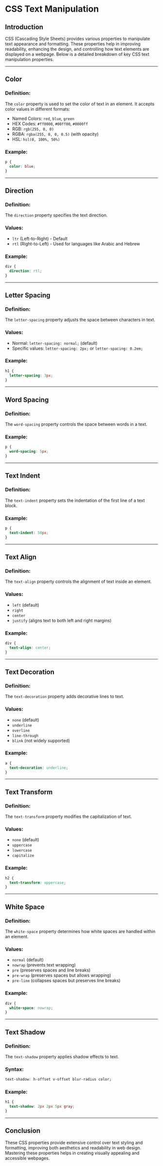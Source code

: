 # CSS Text Manipulation

## Introduction
CSS (Cascading Style Sheets) provides various properties to manipulate text appearance and formatting. These properties help in improving readability, enhancing the design, and controlling how text elements are displayed on a webpage. Below is a detailed breakdown of key CSS text manipulation properties.

---

##  Color
### Definition:
The `color` property is used to set the color of text in an element. It accepts color values in different formats:
- Named Colors: `red`, `blue`, `green`
- HEX Codes: `#ff0000`, `#00ff00`, `#0000ff`
- RGB: `rgb(255, 0, 0)`
- RGBA: `rgba(255, 0, 0, 0.5)` (with opacity)
- HSL: `hsl(0, 100%, 50%)`

### Example:
```css
p {
  color: blue;
}
```

---

##  Direction
### Definition:
The `direction` property specifies the text direction.

### Values:
- `ltr` (Left-to-Right) - Default
- `rtl` (Right-to-Left) - Used for languages like Arabic and Hebrew

### Example:
```css
div {
  direction: rtl;
}
```

---

## Letter Spacing
### Definition:
The `letter-spacing` property adjusts the space between characters in text.

### Values:
- Normal: `letter-spacing: normal;` (default)
- Specific values: `letter-spacing: 2px;` or `letter-spacing: 0.2em;`

### Example:
```css
h1 {
  letter-spacing: 3px;
}
```

---

## Word Spacing
### Definition:
The `word-spacing` property controls the space between words in a text.

### Example:
```css
p {
  word-spacing: 5px;
}
```

---

##  Text Indent
### Definition:
The `text-indent` property sets the indentation of the first line of a text block.

### Example:
```css
p {
  text-indent: 50px;
}
```

---

##  Text Align
### Definition:
The `text-align` property controls the alignment of text inside an element.

### Values:
- `left` (default)
- `right`
- `center`
- `justify` (aligns text to both left and right margins)

### Example:
```css
div {
  text-align: center;
}
```

---

##  Text Decoration
### Definition:
The `text-decoration` property adds decorative lines to text.

### Values:
- `none` (default)
- `underline`
- `overline`
- `line-through`
- `blink` (not widely supported)

### Example:
```css
a {
  text-decoration: underline;
}
```

---

##  Text Transform
### Definition:
The `text-transform` property modifies the capitalization of text.

### Values:
- `none` (default)
- `uppercase`
- `lowercase`
- `capitalize`

### Example:
```css
h2 {
  text-transform: uppercase;
}
```

---

##  White Space
### Definition:
The `white-space` property determines how white spaces are handled within an element.

### Values:
- `normal` (default)
- `nowrap` (prevents text wrapping)
- `pre` (preserves spaces and line breaks)
- `pre-wrap` (preserves spaces but allows wrapping)
- `pre-line` (collapses spaces but preserves line breaks)

### Example:
```css
div {
  white-space: nowrap;
}
```

---

##  Text Shadow
### Definition:
The `text-shadow` property applies shadow effects to text.

### Syntax:
```css
text-shadow: h-offset v-offset blur-radius color;
```

### Example:
```css
h1 {
  text-shadow: 2px 2px 5px gray;
}
```

---

## Conclusion
These CSS properties provide extensive control over text styling and formatting, improving both aesthetics and readability in web design. Mastering these properties helps in creating visually appealing and accessible webpages.


